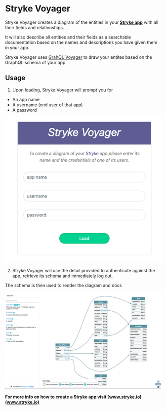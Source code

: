 Stryke Voyager
=================

Stryke Voyager creates a diagram of the entities in your [**Stryke app**](www.stryke.io) with all their fields and relationships.

It will also describe all entities and their fields as a searchable documentation based on the names and descriptions you have given them in your app. 

Stryke Voyager uses [GrahQL Voyager](https://github.com/APIs-guru/graphql-voyager) to draw your entites based on the GraphQL schema of your app. 


Usage
------------

1. Upon loading, Stryke Voyager will prompt you for
* An app name
* A username (end user of that app)
* A password 

![login](assets/login.png)

2. Stryke Voyager will use the detail provided to authenticate against the app, retrieve its schema and immediately log out. 

The schema is then used to render the diagram and docs

![diagram](assets/recepits-app-diagram.png)

**For more info on how to create a Stryke app visit [www.stryke.io](www.stryke.io)**